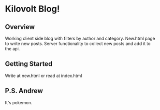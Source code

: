 # Kilovolt Blog!

## Overview
Working client side blog with filters by author and category.  New.html page to write new posts.  Server functionality to collect new posts and add it to the api.

## Getting Started
Write at new.html or read at index.html

## P.S. Andrew
It's pokemon.